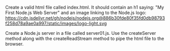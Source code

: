 Create a valid html file called index.html. It should contain an h1 saying: "My First Node.js Web Server" and an image linking to the Node.js logo: https://cdn.jsdelivr.net/gh/nodejs/nodejs.org@886b30fde80f35fd0db98793f258d78a9ae0a997/static/images/logo-light.svg

Create a Node.js server in a file called server01.js. Use the createServer method along with the createReadStream method to pipe the html file to the browser.
